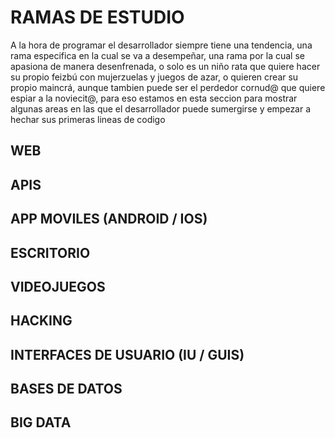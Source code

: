 # RAMAS DE ESTUDIO

A la hora de programar el desarrollador siempre tiene una tendencia, una rama especifica en la cual se va a desempeñar, una rama por la cual se apasiona de manera desenfrenada, o solo es un niño rata que quiere hacer su propio feizbú con mujerzuelas y juegos de azar, o quieren crear su propio maincrá, aunque tambien puede ser el perdedor cornud@ que quiere espiar a la noviecit@, para eso estamos en esta seccion para mostrar algunas areas en las que el desarrollador puede sumergirse y empezar a hechar sus primeras lineas de codigo

## WEB

## APIS

## APP MOVILES \(ANDROID / IOS\)

## ESCRITORIO

## VIDEOJUEGOS

## HACKING

## INTERFACES DE USUARIO \(IU / GUIS\)

## BASES DE DATOS

## BIG DATA
